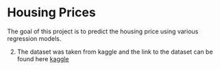 # Housing Prices

The goal of this project is to predict the housing price using various regression models.  

2. The dataset was taken from kaggle and the link to the dataset can be found here [kaggle](https://www.kaggle.com/rhuebner/human-resources-data-set)
